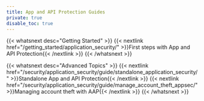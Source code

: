 ```yaml
---
title: App and API Protection Guides
private: true
disable_toc: true
---
```


{{< whatsnext desc="Getting Started" >}}
    {{< nextlink href="/getting_started/application_security/" >}}First steps with App and API Protection{{< /nextlink >}}
{{< /whatsnext >}}

{{< whatsnext desc="Advanced Topics" >}}
    {{< nextlink href="/security/application_security/guide/standalone_application_security/" >}}Standalone App and API Protection{{< /nextlink >}}
    {{< nextlink href="/security/application_security/guide/manage_account_theft_appsec/" >}}Managing account theft with AAP{{< /nextlink >}}
{{< /whatsnext >}}
